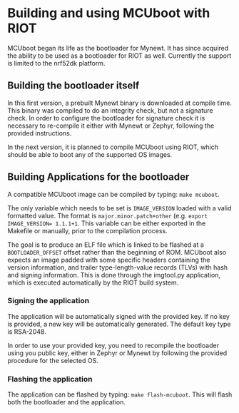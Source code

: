 # Building and using MCUboot with RIOT

MCUboot began its life as the bootloader for Mynewt.  It has since
acquired the ability to be used as a bootloader for RIOT as well.
Currently the support is limited to the nrf52dk platform.

## Building the bootloader itself

In this first version, a prebuilt Mynewt binary is downloaded at
compile time.  This binary was compiled to do an integrity check, but
not a signature check. In order to configure the bootloader for
signature check it is necessary to re-compile it either with Mynewt
or Zephyr, following the provided instructions.

In the next version, it is planned to compile MCUboot using RIOT,
which should be able to boot any of the supported OS images.

## Building Applications for the bootloader

A compatible MCUboot image can be compiled by typing: `make mcuboot`.

The only variable which needs to be set is `IMAGE_VERSION` loaded
with a valid formatted value. The format is `major.minor.patch+other`
(e.g. `export IMAGE_VERSION= 1.1.1+1`. This variable can be either
exported in the Makefile or manually, prior to the compilation process.

The goal is to produce an ELF file which is linked to be flashed at a
`BOOTLOADER_OFFSET` offset rather than the beginning of ROM.  MCUboot
also expects an image padded with some specific headers containing the
version information, and trailer type-length-value records (TLVs) with
hash and signing information. This is done through the imgtool.py
application, which is executed automatically by the RIOT build system.

### Signing the application

The application will be automatically signed with the provided key.
If no key is provided, a new key will be automatically generated. The
default key type is RSA-2048.

In order to use your provided key, you need to recompile the bootloader
using you public key, either in Zephyr or Mynewt by following the
provided procedure for the selected OS.

### Flashing the application

The application can be flashed by typing: `make flash-mcuboot`.
This will flash both the bootloader and the application.
